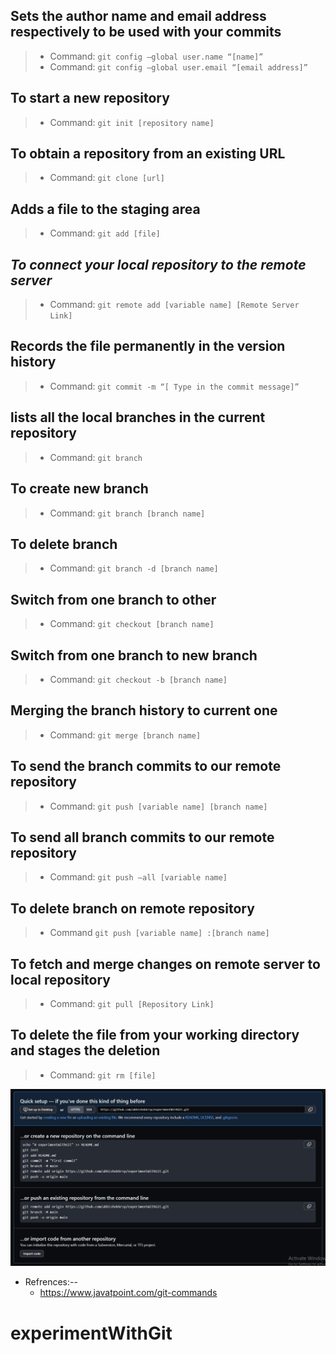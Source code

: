 ## Sets the author name and email address respectively to be used with your commits
>- Command: `git config –global user.name “[name]”`
>- Command: `git config –global user.email “[email address]”`





## To start a new repository
>- Command:  `git init [repository name]`


## To obtain a repository from an existing URL
>- Command:  `git clone [url]`


## Adds a file to the staging area
>- Command:  `git add [file]`

## **_To connect your local repository to the remote server_**
>- Command:    `git remote add [variable name] [Remote Server Link]`


## Records the file permanently in the version history
>- Command:  `git commit -m “[ Type in the commit message]” `


## lists all the local branches in the current repository
>- Command:   `git branch`

## To create new branch
>- Command:   `git branch [branch name]`

## To delete branch
>- Command:   `git branch -d [branch name]`

## Switch from one branch to other
>- Command:    `git checkout [branch name]`

## Switch from one branch to new branch
>- Command:   `git checkout -b [branch name]`


## Merging the branch history to current one
>- Command:    `git merge [branch name]`

## To send the branch commits to our remote repository
>- Command:   `git push [variable name] [branch name]`

## To send all branch commits to our remote repository
>- Command:    `git push –all [variable name]`

## To delete branch on remote repository
>- Command     `git push [variable name] :[branch name]`


## To fetch and merge changes on remote server to local repository
>- Command:    `git pull [Repository Link]`

## To delete the file from your working directory and stages the deletion
>- Command:    `git rm [file]`


![img.png](img.png)


- Refrences:--
    - https://www.javatpoint.com/git-commands


# experimentWithGit
